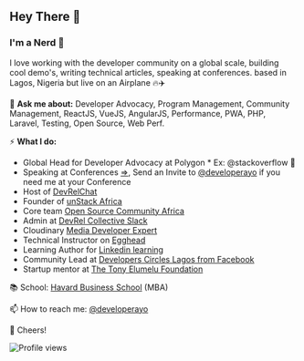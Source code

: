 ## Hey There 👋 
### I'm a Nerd 🤖

I love working with the developer community on a global scale,  building cool demo's, writing technical articles, speaking at conferences. based in Lagos, Nigeria but live on an Airplane 🔥✈️

💬 **Ask me about:** Developer Advocacy, Program Management, Community Management, ReactJS, VueJS, AngularJS, Performance, PWA, PHP, Laravel, Testing, Open Source, Web Perf.

⚡️ **What I do:** 
- Global Head for Developer Advocacy at Polygon * Ex: @stackoverflow 🥑
- Speaking at Conferences [=>](http://speaking.shodipoayomide.com/), Send an Invite to [@developerayo](https://twitter.com/developerayo) if you need me at your Conference
- Host of [DevRelChat](devrelchat.dev)
- Founder of [unStack Africa](http://unstack.africa/)
- Core team [Open Source Community Africa](https://oscafrica.org/)
- Admin at [DevRel Collective Slack](https://devrelcollective.fun/)
- Cloudinary [Media Developer Expert](https://cloudinary.com/mde)
- Technical Instructor on [Egghead](https://egghead.io/)
- Learning Author for [Linkedin learning](https://www.linkedin.com/)
- Community Lead at [Developers Circles Lagos from Facebook](https://www.facebook.com/groups/DevCLagos/)
- Startup mentor at [The Tony Elumelu Foundation](https://www.tonyelumelufoundation.org/)

📚 School: [Havard Business School](https://www.hbs.edu/Pages/default.aspx) (MBA)

📫 How to reach me: [@developerayo](https://twitter.com/developerayo)

🥂 Cheers!

![Profile views](https://gpvc.arturio.dev/developerayo)  
